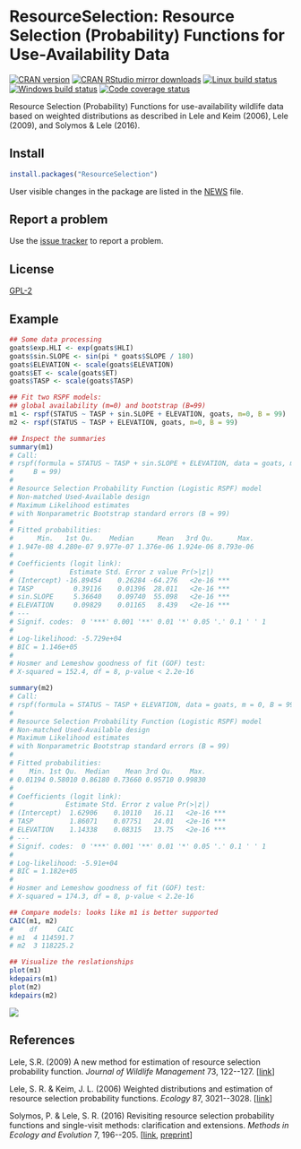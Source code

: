 # ResourceSelection: Resource Selection (Probability) Functions for Use-Availability Data

[![CRAN version](http://www.r-pkg.org/badges/version/ResourceSelection)](http://cran.rstudio.com/web/packages/ResourceSelection/index.html)
[![CRAN RStudio mirror downloads](http://cranlogs.r-pkg.org/badges/grand-total/ResourceSelection)](http://cran.rstudio.com/web/packages/ResourceSelection/index.html)
[![Linux build status](https://travis-ci.org/psolymos/ResourceSelection.svg?branch=master)](https://travis-ci.org/psolymos/ResourceSelection)
[![Windows build status](https://ci.appveyor.com/api/projects/status/a4a31xk3k18ubdku?svg=true)](https://ci.appveyor.com/project/psolymos/resourceselection)
[![Code coverage status](https://codecov.io/gh/psolymos/ResourceSelection/branch/master/graph/badge.svg)](https://codecov.io/gh/psolymos/ResourceSelection)

Resource Selection (Probability) Functions
for use-availability wildlife data
based on weighted distributions as described in
Lele and Keim (2006), Lele (2009), and Solymos & Lele (2016).

## Install

```R
install.packages("ResourceSelection")
```

User visible changes in the package are listed in the [NEWS](https://github.com/psolymos/ResourceSelection/blob/master/NEWS.md) file.

## Report a problem

Use the [issue tracker](https://github.com/psolymos/ResourceSelection/issues)
to report a problem.

## License

[GPL-2](https://www.gnu.org/licenses/old-licenses/gpl-2.0.en.html)

## Example

```R
## Some data processing
goats$exp.HLI <- exp(goats$HLI)
goats$sin.SLOPE <- sin(pi * goats$SLOPE / 180)
goats$ELEVATION <- scale(goats$ELEVATION)
goats$ET <- scale(goats$ET)
goats$TASP <- scale(goats$TASP)

## Fit two RSPF models:
## global availability (m=0) and bootstrap (B=99)
m1 <- rspf(STATUS ~ TASP + sin.SLOPE + ELEVATION, goats, m=0, B = 99)
m2 <- rspf(STATUS ~ TASP + ELEVATION, goats, m=0, B = 99)

## Inspect the summaries
summary(m1)
# Call:
# rspf(formula = STATUS ~ TASP + sin.SLOPE + ELEVATION, data = goats, m = 0,
#     B = 99)
#
# Resource Selection Probability Function (Logistic RSPF) model
# Non-matched Used-Available design
# Maximum Likelihood estimates
# with Nonparametric Bootstrap standard errors (B = 99)
#
# Fitted probabilities:
#      Min.   1st Qu.    Median      Mean   3rd Qu.      Max.
# 1.947e-08 4.280e-07 9.977e-07 1.376e-06 1.924e-06 8.793e-06
#
# Coefficients (logit link):
#              Estimate Std. Error z value Pr(>|z|)
# (Intercept) -16.89454    0.26284 -64.276   <2e-16 ***
# TASP          0.39116    0.01396  28.011   <2e-16 ***
# sin.SLOPE     5.36640    0.09740  55.098   <2e-16 ***
# ELEVATION     0.09829    0.01165   8.439   <2e-16 ***
# ---
# Signif. codes:  0 '***' 0.001 '**' 0.01 '*' 0.05 '.' 0.1 ' ' 1
#
# Log-likelihood: -5.729e+04
# BIC = 1.146e+05
#
# Hosmer and Lemeshow goodness of fit (GOF) test:
# X-squared = 152.4, df = 8, p-value < 2.2e-16

summary(m2)
# Call:
# rspf(formula = STATUS ~ TASP + ELEVATION, data = goats, m = 0, B = 99)
#
# Resource Selection Probability Function (Logistic RSPF) model
# Non-matched Used-Available design
# Maximum Likelihood estimates
# with Nonparametric Bootstrap standard errors (B = 99)
#
# Fitted probabilities:
#    Min. 1st Qu.  Median    Mean 3rd Qu.    Max.
# 0.01194 0.58010 0.86180 0.73660 0.95710 0.99830
#
# Coefficients (logit link):
#             Estimate Std. Error z value Pr(>|z|)
# (Intercept)  1.62906    0.10110   16.11   <2e-16 ***
# TASP         1.86071    0.07751   24.01   <2e-16 ***
# ELEVATION    1.14338    0.08315   13.75   <2e-16 ***
# ---
# Signif. codes:  0 '***' 0.001 '**' 0.01 '*' 0.05 '.' 0.1 ' ' 1
#
# Log-likelihood: -5.91e+04
# BIC = 1.182e+05
#
# Hosmer and Lemeshow goodness of fit (GOF) test:
# X-squared = 174.3, df = 8, p-value < 2.2e-16

## Compare models: looks like m1 is better supported
CAIC(m1, m2)
#    df     CAIC
# m1  4 114591.7
# m2  3 118225.2

## Visualize the reslationships
plot(m1)
kdepairs(m1)
plot(m2)
kdepairs(m2)
```

![](https://github.com/psolymos/ResourceSelection/raw/master/images/goats-m1.png)

## References

Lele, S.R. (2009)
A new method for estimation of resource selection probability function.
_Journal of Wildlife Management_ 73, 122--127. [[link](http://dx.doi.org/10.2193/2007-535)]

Lele, S. R. &  Keim, J. L. (2006)
Weighted distributions and estimation of resource selection probability functions.
_Ecology_ 87, 3021--3028. [[link](http://dx.doi.org/10.1890/0012-9658(2006)87[3021:WDAEOR]2.0.CO;2)]

Solymos, P. & Lele, S. R. (2016) Revisiting resource selection probability functions and single-visit methods: clarification and extensions. _Methods in Ecology and Evolution_ 7, 196--205. [[link](http://dx.doi.org/10.1111/2041-210X.12432), [preprint](http://arxiv.org/abs/1501.05880)]
